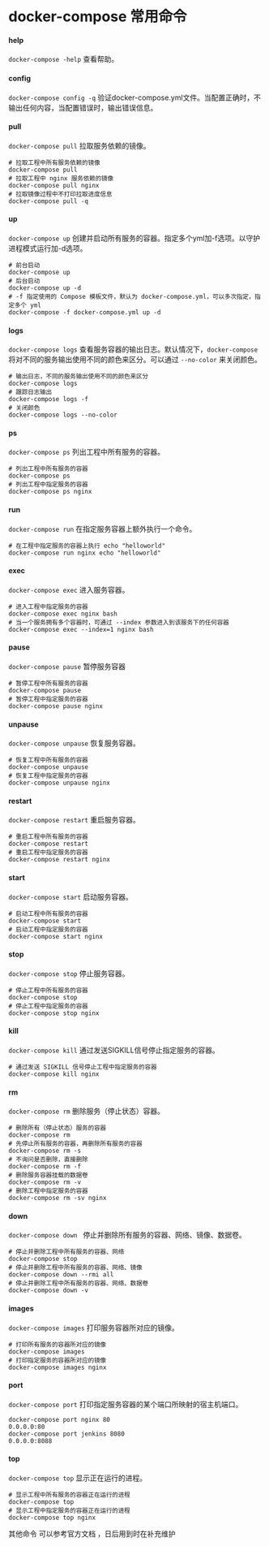 # docker-compose 常用命令

#### help

`docker-compose -help` 查看帮助。

#### config

`docker-compose config -q` 验证docker-compose.yml文件。当配置正确时，不输出任何内容，当配置错误时，输出错误信息。

#### pull

`docker-compose pull` 拉取服务依赖的镜像。

```docker
# 拉取工程中所有服务依赖的镜像
docker-compose pull
# 拉取工程中 nginx 服务依赖的镜像
docker-compose pull nginx
# 拉取镜像过程中不打印拉取进度信息
docker-compose pull -q
```

#### up

`docker-compose up` 创建并启动所有服务的容器。指定多个yml加-f选项。以守护进程模式运行加-d选项。

```docker
# 前台启动
docker-compose up
# 后台启动
docker-compose up -d
# -f 指定使用的 Compose 模板文件，默认为 docker-compose.yml，可以多次指定，指定多个 yml
docker-compose -f docker-compose.yml up -d
```

#### logs

`docker-compose logs` 查看服务容器的输出日志。默认情况下，`docker-compose` 将对不同的服务输出使用不同的颜色来区分。可以通过 `--no-color` 来关闭颜色。

```docker
# 输出日志，不同的服务输出使用不同的颜色来区分
docker-compose logs
# 跟踪日志输出
docker-compose logs -f
# 关闭颜色
docker-compose logs --no-color
```

#### ps

`docker-compose ps` 列出工程中所有服务的容器。

```docker
# 列出工程中所有服务的容器
docker-compose ps
# 列出工程中指定服务的容器
docker-compose ps nginx
```

#### run

`docker-compose run` 在指定服务容器上额外执行一个命令。

```docker
# 在工程中指定服务的容器上执行 echo "helloworld"
docker-compose run nginx echo "helloworld"
```

#### exec

`docker-compose exec` 进入服务容器。

```docker
# 进入工程中指定服务的容器
docker-compose exec nginx bash
# 当一个服务拥有多个容器时，可通过 --index 参数进入到该服务下的任何容器
docker-compose exec --index=1 nginx bash
```

#### pause

`docker-compose pause` 暂停服务容器

```docker
# 暂停工程中所有服务的容器
docker-compose pause
# 暂停工程中指定服务的容器
docker-compose pause nginx
```

#### unpause

`docker-compose unpause` 恢复服务容器。

```docker
# 恢复工程中所有服务的容器
docker-compose unpause
# 恢复工程中指定服务的容器
docker-compose unpause nginx
```

#### restart

`docker-compose restart` 重启服务容器。

```docker
# 重启工程中所有服务的容器
docker-compose restart
# 重启工程中指定服务的容器
docker-compose restart nginx
```

#### start

`docker-compose start` 启动服务容器。

```docker
# 启动工程中所有服务的容器
docker-compose start
# 启动工程中指定服务的容器
docker-compose start nginx
```

#### stop

`docker-compose stop` 停止服务容器。

```docker
# 停止工程中所有服务的容器
docker-compose stop
# 停止工程中指定服务的容器
docker-compose stop nginx
```

#### kill

`docker-compose kill` 通过发送SIGKILL信号停止指定服务的容器。

```docker
# 通过发送 SIGKILL 信号停止工程中指定服务的容器
docker-compose kill nginx
```

#### rm

`docker-compose rm`  删除服务（停止状态）容器。

```docker
# 删除所有（停止状态）服务的容器
docker-compose rm
# 先停止所有服务的容器，再删除所有服务的容器
docker-compose rm -s
# 不询问是否删除，直接删除
docker-compose rm -f
# 删除服务容器挂载的数据卷
docker-compose rm -v
# 删除工程中指定服务的容器
docker-compose rm -sv nginx
```

#### down

`docker-compose down ` 停止并删除所有服务的容器、网络、镜像、数据卷。

```docker
# 停止并删除工程中所有服务的容器、网络
docker-compose stop
# 停止并删除工程中所有服务的容器、网络、镜像
docker-compose down --rmi all
# 停止并删除工程中所有服务的容器、网络、数据卷
docker-compose down -v
```

#### images

`docker-compose images` 打印服务容器所对应的镜像。

```docker
# 打印所有服务的容器所对应的镜像
docker-compose images
# 打印指定服务的容器所对应的镜像
docker-compose images nginx
```

#### port

`docker-compose port` 打印指定服务容器的某个端口所映射的宿主机端口。

```docker
docker-compose port nginx 80
0.0.0.0:80
docker-compose port jenkins 8080
0.0.0.0:8088
```

#### top

`docker-compose top` 显示正在运行的进程。

```docker
# 显示工程中所有服务的容器正在运行的进程
docker-compose top
# 显示工程中指定服务的容器正在运行的进程
docker-compose top nginx
```

其他命令 可以参考官方文档 ，日后用到时在补充维护
